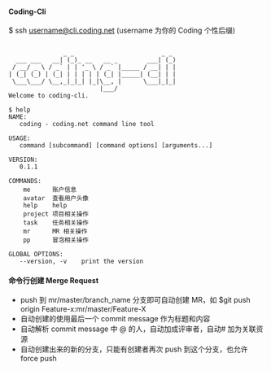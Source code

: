 #### Coding-Cli

$ ssh username@cli.coding.net  (username 为你的 Coding 个性后缀)
```

               _ _                        _ _
  ___ ___   __| (_)_ __   __ _        ___| (_)
 / __/ _ \ / _` | | '_ \ / _` |_____ / __| | |
| (_| (_) | (_| | | | | | (_| |_____| (__| | |
 \___\___/ \__,_|_|_| |_|\__, |      \___|_|_|
                         |___/
Welcome to coding-cli.

$ help
NAME:
   coding - coding.net command line tool

USAGE:
   command [subcommand] [command options] [arguments...]

VERSION:
   0.1.1

COMMANDS:
    me		账户信息
    avatar	查看用户头像
    help	help
    project	项目相关操作
    task	任务相关操作
    mr		MR 相关操作
    pp		冒泡相关操作

GLOBAL OPTIONS:
   --version, -v	print the version
```

#### 命令行创建 Merge Request

- push 到 mr/master/branch_name 分支即可自动创建 MR，如 $git push origin Feature-x:mr/master/Feature-X
- 自动创建的使用最后一个 commit message 作为标题和内容
- 自动解析 commit message 中 @ 的人，自动加成评审者，自动# 加为关联资源
- 自动创建出来的新的分支，只能有创建者再次 push 到这个分支，也允许 force push





